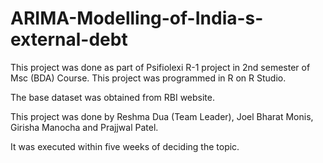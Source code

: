# ARIMA-Modelling-of-India-s-external-debt
This project was done as part of Psifiolexi R-1 project in 2nd semester of Msc (BDA) Course. This project was programmed in R on R Studio.

The base dataset was obtained from RBI website.

This project was done by Reshma Dua (Team Leader), Joel Bharat Monis, Girisha Manocha and Prajjwal Patel.

It was executed within five weeks of deciding the topic.
